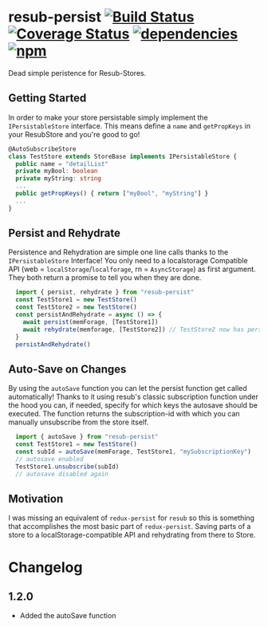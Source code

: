 # resub-persist [![Build Status](https://travis-ci.org/Hizoul/resub-persist.svg?branch=master)](https://travis-ci.org/Hizoul/resub-persist) [![Coverage Status](https://coveralls.io/repos/github/Hizoul/resub-persist/badge.svg?branch=master)](https://coveralls.io/github/Hizoul/resub-persist?branch=master) [![dependencies](https://david-dm.org/Hizoul/resub-persist.png)](https://david-dm.org/Hizoul/resub-persist) [![npm](https://img.shields.io/npm/v/resub-persist.svg)](https://www.npmjs.com/package/resub-persist)

Dead simple peristence for Resub-Stores.

## Getting Started

In order to make your store persistable simply implement the `IPersistableStore` interface.
This means define a `name` and `getPropKeys` in your ResubStore and you're good to go!

```ts
@AutoSubscribeStore
class TestStore extends StoreBase implements IPersistableStore {
  public name = "detailList"
  private myBool: boolean
  private myString: string
  ...
  public getPropKeys() { return ["myBool", "myString"] }
  ...
}
```

## Persist and Rehydrate

Persistence and Rehydration are simple one line calls thanks to the `IPersistableStore` Interface!
You only need to a localstorage Compatible API (web = `localStorage`/`localforage`, rn = `AsyncStorage`) as first argument.
They both return a promise to tell you when they are done.

```ts
  import { persist, rehydrate } from "resub-persist"
  const TestStore1 = new TestStore()
  const TestStore2 = new TestStore()
  const persistAndRehydrate = async () => {
    await persist(memForage, [TestStore1])
    await rehydrate(memforage, [TestStore2]) // TestStore2 now has persisted state of TestStore1
  }
  persistAndRehydrate()
```
## Auto-Save on Changes

By using the `autoSave` function you can let the persist function get called automatically!
Thanks to it using resub's classic subscription function under the hood you can, if needed, specify for which keys the autosave should be executed.
The function returns the subscription-id with which you can manually unsubscribe from the store itself.

```ts
  import { autoSave } from "resub-persist"
  const TestStore1 = new TestStore()
  const subId = autoSave(memForage, TestStore1, "mySubscriptionKey")
  // autosave enabled
  TestStore1.unsubscribe(subId)
  // autosave disabled again
```

## Motivation

I was missing an equivalent of `redux-persist` for `resub` so this is something that accomplishes the most basic part of `redux-persist`. Saving parts of a store to a localStorage-compatible API and rehydrating from there to Store.

# Changelog
## 1.2.0
- Added the autoSave function